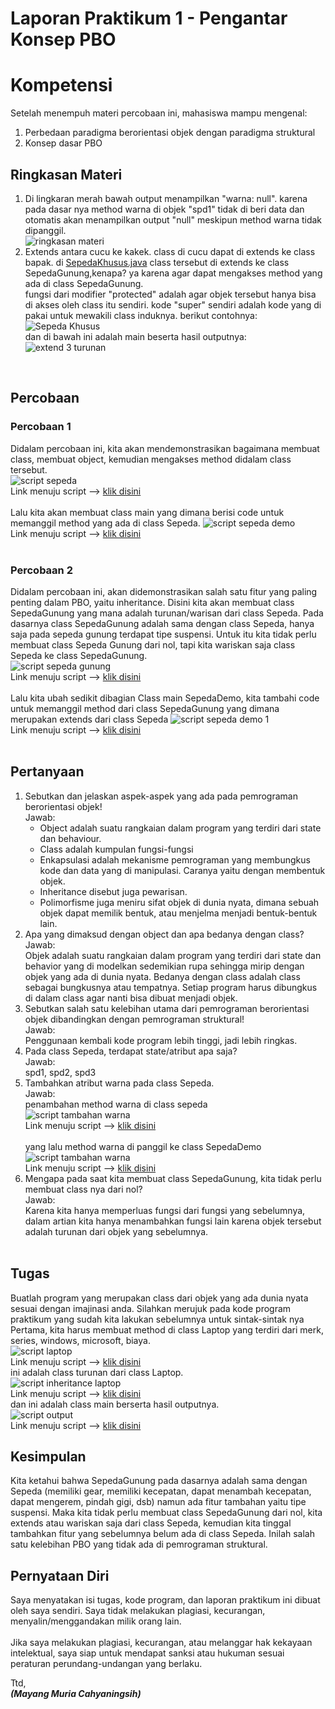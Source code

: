 # Laporan Praktikum 1 - Pengantar Konsep PBO<br>
# Kompetensi <br>
Setelah menempuh materi percobaan ini, mahasiswa mampu mengenal:<br>
1. Perbedaan paradigma berorientasi objek dengan paradigma struktural<br>
2. Konsep dasar PBO<br>

## Ringkasan Materi<br>
1. Di lingkaran merah bawah output menampilkan "warna: null". karena pada dasar nya method warna di objek "spd1" tidak di beri data dan otomatis akan menampilkan output "null" meskipun method warna tidak dipanggil.<br>
![ringkasan materi](https://github.com/mayyngm/laporan-praktikum-pbo-2019/blob/master/docs/1_Pengantar_Konsep_PBO/img/img/materi.PNG) 
2. Extends antara cucu ke kakek. class di cucu dapat di extends ke class bapak. di [SepedaKhusus.java](https://github.com/mayyngm/laporan-praktikum-pbo-2019/blob/master/src/1_Pengantar_Konsep_PBO/SepedaKhusus1841720003Mayang.java) class tersebut di extends ke class SepedaGunung,kenapa? ya karena agar dapat mengakses method yang ada di class SepedaGunung. 
<br>fungsi dari modifier "protected" adalah agar objek tersebut hanya bisa di akses oleh class itu sendiri. kode "super" sendiri adalah kode yang di pakai untuk mewakili class induknya.
berikut contohnya:<br>
![Sepeda Khusus](https://github.com/mayyngm/Laporan-Prak.PBO/blob/master/docs/1_Pengantar_Konsep_PBO/img/img/SepedaKhusus.PNG)<br>
dan di bawah ini adalah main beserta hasil outputnya:
![extend 3 turunan](https://github.com/mayyngm/Laporan-Prak.PBO/blob/master/docs/1_Pengantar_Konsep_PBO/img/img/extends3.PNG)
<br>

## <b>Percobaan</b><br>
### Percobaan 1
Didalam percobaan ini, kita akan mendemonstrasikan bagaimana membuat class, membuat object, kemudian mengakses method didalam class tersebut.<br>
![script sepeda](https://github.com/mayyngm/Laporan-Prak.PBO/blob/master/docs/1_Pengantar_Konsep_PBO/img/img/Sepeda.PNG)<br>
Link menuju script --> [klik disini](https://github.com/mayyngm/Laporan-Prak.PBO/blob/master/src/1_Pengantar_Konsep_PBO/Sepeda1841720003Mayang.java)<br><br>
Lalu kita akan membuat class main yang dimana berisi code untuk memanggil method yang ada di class Sepeda.
![script sepeda demo](https://github.com/mayyngm/Laporan-Prak.PBO/blob/master/docs/1_Pengantar_Konsep_PBO/img/img/SepedaDemo1.PNG)<br>
Link menuju script --> [klik disini](https://github.com/mayyngm/Laporan-Prak.PBO/blob/master/src/1_Pengantar_Konsep_PBO/SepedaDemo1841720003Mayang.java)
<br><br>

### Percobaan 2<br>
Didalam percobaan ini, akan didemonstrasikan salah satu fitur yang paling penting dalam PBO, yaitu inheritance. Disini kita akan membuat class SepedaGunung yang mana adalah turunan/warisan dari class Sepeda. Pada dasarnya class SepedaGunung adalah sama dengan class Sepeda, hanya saja pada sepeda gunung terdapat tipe suspensi. Untuk itu kita tidak perlu membuat class Sepeda Gunung dari nol, tapi kita wariskan saja class Sepeda ke class SepedaGunung.<br>
![script sepeda gunung](https://github.com/mayyngm/Laporan-Prak.PBO/blob/master/docs/1_Pengantar_Konsep_PBO/img/img/SepedaGunung.PNG)<br>
Link menuju script --> [klik disini](https://github.com/mayyngm/Laporan-Prak.PBO/blob/master/src/1_Pengantar_Konsep_PBO/SepedaGunung1841720003Mayang.java)<br><br>
Lalu kita ubah sedikit dibagian Class main SepedaDemo, kita tambahi code untuk memanggil method dari class SepedaGunung yang dimana merupakan extends dari class Sepeda
![script sepeda demo 1](https://github.com/mayyngm/Laporan-Prak.PBO/blob/master/docs/1_Pengantar_Konsep_PBO/img/img/SepedaDemo2.PNG)<br>
Link menuju script --> [klik disini](https://github.com/mayyngm/Laporan-Prak.PBO/blob/master/src/1_Pengantar_Konsep_PBO/SepedaDemo1841720003Mayang.java)
<br><br>

## <b>Pertanyaan</b>
1.  Sebutkan dan jelaskan aspek-aspek yang ada pada pemrograman berorientasi objek!<br>
    Jawab:<br>
    - Object adalah suatu rangkaian dalam program yang terdiri dari state dan behaviour.<br>
    - Class adalah kumpulan fungsi-fungsi<br>
    - Enkapsulasi adalah mekanisme pemrograman yang membungkus kode dan data yang di manipulasi. Caranya yaitu dengan membentuk objek.<br>
    - Inheritance disebut juga pewarisan.<br>
    - Polimorfisme juga meniru sifat objek di dunia nyata, dimana sebuah objek dapat memilik bentuk, atau menjelma menjadi bentuk-bentuk lain.<br>
2.	Apa yang dimaksud dengan object dan apa bedanya dengan class?<br>
    Jawab:<br>
    Objek adalah suatu rangkaian dalam program yang terdiri dari state dan behavior yang di modelkan sedemikian rupa sehingga mirip dengan objek yang ada di dunia nyata. Bedanya dengan class adalah class sebagai bungkusnya atau tempatnya. Setiap program harus dibungkus di dalam class agar nanti bisa dibuat menjadi objek. <br>
3.	Sebutkan salah satu kelebihan utama dari pemrograman berorientasi objek dibandingkan dengan pemrograman struktural!<br>
    Jawab:<br>
    Penggunaan kembali kode program lebih tinggi, jadi lebih ringkas.<br>
4.	Pada class Sepeda, terdapat state/atribut apa saja?<br>
    Jawab:<br>
    spd1, spd2, spd3<br>
5.	Tambahkan atribut warna pada class Sepeda.<br>
    Jawab:<br>
    penambahan method warna di class sepeda<br>
    ![script tambahan warna](https://github.com/mayyngm/Laporan-Prak.PBO/blob/master/docs/1_Pengantar_Konsep_PBO/img/img/Warna.PNG)<br>
    Link menuju script --> [klik disini](https://github.com/mayyngm/Laporan-Prak.PBO/blob/master/src/1_Pengantar_Konsep_PBO/SepedaGunung1841720003Mayang.java)<br><br>
    yang lalu method warna di panggil ke class SepedaDemo<br>
    ![script tambahan warna ](https://github.com/mayyngm/Laporan-Prak.PBO/blob/master/docs/1_Pengantar_Konsep_PBO/img/img/Warna2.PNG)<br>
    Link menuju script --> [klik disini](https://github.com/mayyngm/Laporan-Prak.PBO/blob/master/src/1_Pengantar_Konsep_PBO/SepedaDemo1841720003Mayang.java)<br>
6.	Mengapa pada saat kita membuat class SepedaGunung, kita tidak perlu membuat class nya dari nol?<br>
    Jawab:<br>
    Karena kita hanya memperluas fungsi dari fungsi yang sebelumnya, dalam artian kita hanya menambahkan fungsi lain karena objek tersebut adalah turunan dari objek yang sebelumnya.<br><br>

## <b>Tugas</b>
Buatlah program yang merupakan class dari objek yang ada dunia nyata sesuai dengan imajinasi anda. Silahkan merujuk pada kode program praktikum yang sudah kita lakukan sebelumnya untuk sintak-sintak nya<br>
Pertama, kita harus membuat method di class Laptop yang terdiri dari merk, series, windows, microsoft, biaya.<br>
![script laptop](https://github.com/mayyngm/Laporan-Prak.PBO/blob/master/docs/1_Pengantar_Konsep_PBO/img/img/Laptop.PNG)<br>
Link menuju script --> [klik disini](https://github.com/mayyngm/Laporan-Prak.PBO/blob/master/src/1_Pengantar_Konsep_PBO/Laptop1841720003Mayang.java)<br>
ini adalah class turunan dari class Laptop.<br>
![script inheritance laptop](https://github.com/mayyngm/Laporan-Prak.PBO/blob/master/docs/1_Pengantar_Konsep_PBO/img/img/LaptopColor.PNG)<br>
Link menuju script --> [klik disini](https://github.com/mayyngm/Laporan-Prak.PBO/blob/master/src/1_Pengantar_Konsep_PBO/LaptopColor1841720003Mayang.java)<br>
dan ini adalah class main berserta hasil outputnya.<br>
![script output](https://github.com/mayyngm/Laporan-Prak.PBO/blob/master/docs/1_Pengantar_Konsep_PBO/img/img/LaptopAhoyy.PNG)<br>
Link menuju script --> [klik disini](https://github.com/mayyngm/Laporan-Prak.PBO/blob/master/src/1_Pengantar_Konsep_PBO/LaptopAhoy1841720003Mayang.java)
<br>

## <b>Kesimpulan</b>
Kita ketahui bahwa SepedaGunung pada dasarnya adalah sama dengan Sepeda (memiliki gear, memiliki kecepatan, dapat menambah kecepatan, dapat mengerem, pindah gigi, dsb) namun ada fitur tambahan yaitu tipe suspensi. Maka kita tidak perlu membuat class SepedaGunung dari nol, kita extends atau wariskan saja dari class Sepeda, kemudian kita tinggal tambahkan fitur yang sebelumnya belum ada di class Sepeda. Inilah salah satu kelebihan PBO yang tidak ada di pemrograman struktural.<br>

## <b>Pernyataan Diri</b>
Saya menyatakan isi tugas, kode program, dan laporan praktikum ini dibuat oleh saya sendiri. Saya tidak melakukan plagiasi, kecurangan, menyalin/menggandakan milik orang lain.<br><br>
Jika saya melakukan plagiasi, kecurangan, atau melanggar hak kekayaan intelektual, saya siap untuk mendapat sanksi atau hukuman sesuai peraturan perundang-undangan yang berlaku.<br>

Ttd,<br>
***(Mayang Muria Cahyaningsih)***
